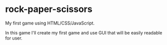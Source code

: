 # rock-paper-scissors

My first game using HTML/CSS/JavaScript.

In this game I'll create my first game and use GUI that will be easily readable for user.
